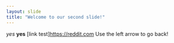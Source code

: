 ```yaml
---
layout: slide
title: "Welcome to our second slide!"
---
```

*yes* **yes** [link test]https://reddit.com
Use the left arrow to go back!
